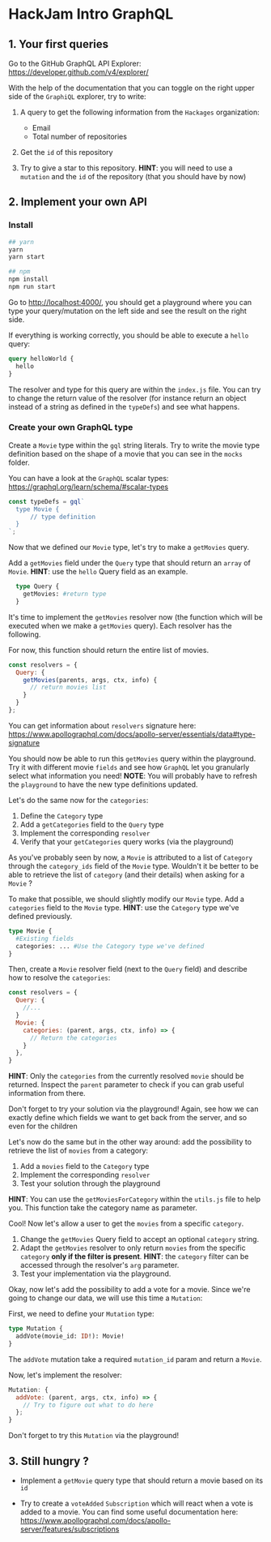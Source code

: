 # HackJam Intro GraphQL

## 1. Your first queries

Go to the GitHub GraphQL API Explorer: https://developer.github.com/v4/explorer/

With the help of the documentation that you can toggle on the right upper side of the `GraphiQL` explorer, try to write:

1. A query to get the following information from the `Hackages` organization:

   - Email
   - Total number of repositories

2. Get the `id` of this repository
3. Try to give a star to this repository. **HINT**: you will need to use a `mutation` and the `id` of the repository (that you should have by now)

## 2. Implement your own API

### Install

```bash
## yarn
yarn
yarn start

## npm
npm install
npm run start
```

Go to [http://localhost:4000/](http://localhost:4000/), you should get a playground where you can type your query/mutation on the left side and see the result on the right side.

If everything is working correctly, you should be able to execute a `hello` query:

```graphql
query helloWorld {
  hello
}
```

The resolver and type for this query are within the `index.js` file. You can try to change the return value of the resolver (for instance return an object instead of a string as defined in the `typeDefs`) and see what happens.

### Create your own GraphQL type

Create a `Movie` type within the `gql` string literals. Try to write the movie type definition based on the shape of a movie that you can see in the `mocks` folder.

You can have a look at the `GraphQL` scalar types: https://graphql.org/learn/schema/#scalar-types

```javascript
const typeDefs = gql`
  type Movie {
      // type definition
  }
`;
```

Now that we defined our `Movie` type, let's try to make a `getMovies` query.

Add a `getMovies` field under the `Query` type that should return an `array` of `Movie`. **HINT**: use the `hello` Query field as an example.

```graphql
  type Query {
    getMovies: #return type
  }
```

It's time to implement the `getMovies` resolver now (the function which will be executed when we make a `getMovies` query). Each resolver has the following.

For now, this function should return the entire list of movies.

```javascript
const resolvers = {
  Query: {
    getMovies(parents, args, ctx, info) {
      // return movies list
    }
  }
};
```

You can get information about `resolvers` signature here: https://www.apollographql.com/docs/apollo-server/essentials/data#type-signature

You should now be able to run this `getMovies` query within the playground. Try it with different movie `fields` and see how `GraphQL` let you granularly select what information you need! **NOTE**: You will probably have to refresh the `playground` to have the new type definitions updated.

Let's do the same now for the `categories`:

1. Define the `Category` type
2. Add a `getCategories` field to the `Query` type
3. Implement the corresponding `resolver`
4. Verify that your `getCategories` query works (via the playground)

As you've probably seen by now, a `Movie` is attributed to a list of `Category` through the `category_ids` field of the `Movie` type. Wouldn't it be better to be able to retrieve the list of `category` (and their details) when asking for a `Movie` ?

To make that possible, we should slightly modify our `Movie` type. Add a `categories` field to the `Movie` type. **HINT**: use the `Category` type we've defined previously.

```graphql
type Movie {
  #Existing fields
  categories: ... #Use the Category type we've defined
}
```

Then, create a `Movie` resolver field (next to the `Query` field) and describe how to resolve the `categories`:

```javascript
const resolvers = {
  Query: {
    //...
  }
  Movie: {
    categories: (parent, args, ctx, info) => {
      // Return the categories
    }
  },
}
```

**HINT**: Only the `categories` from the currently resolved `movie` should be returned. Inspect the `parent` parameter to check if you can grab useful information from there.  


Don't forget to try your solution via the playground! Again, see how we can exactly define which fields we want to get back from the server, and so even for the children

Let's now do the same but in the other way around: add the possibility to retrieve the list of `movies` from a category:

1. Add a `movies` field to the `Category` type
2. Implement the corresponding `resolver`
3. Test your solution through the playground

**HINT**: You can use the `getMoviesForCategory` within the `utils.js` file to help you. This function take the category name as parameter.

Cool! Now let's allow a user to get the `movies` from a specific `category`.

1. Change the `getMovies` Query field to accept an optional `category` string.
2. Adapt the `getMovies` resolver to only return `movies` from the specific `category` **only if the filter is present**. **HINT**: the `category` filter can be accessed through the resolver's `arg` parameter.
3. Test your implementation via the playground.

Okay, now let's add the possibility to add a vote for a movie. Since we're going to change our data, we will use this time a `Mutation`:

First, we need to define your `Mutation` type:

```graphql
type Mutation {
  addVote(movie_id: ID!): Movie!
}
```

The `addVote` mutation take a required `mutation_id` param and return a `Movie`.

Now, let's implement the resolver:

```javascript
Mutation: {
  addVote: (parent, args, ctx, info) => {
    // Try to figure out what to do here
  };
}
```

Don't forget to try this `Mutation` via the playground!

## 3. Still hungry ?

- Implement a `getMovie` query type that should return a movie based on its `id`

- Try to create a `voteAdded` `Subscription` which will react when a vote is added to a movie. You can find some useful documentation here: https://www.apollographql.com/docs/apollo-server/features/subscriptions
